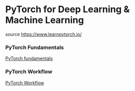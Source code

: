 # PyTorch for Deep Learning & Machine Learning

source https://www.learnpytorch.io/

### PyTorch Fundamentals

[PyTorch fundamentals](https://github.com/aungsannphyo/PyTorch-for-Deep-Learning-Machine-Learning/blob/main/00_pytorch_fundamental.ipynb)

### PyTorch Workflow

[PyTorch Workflow](https://github.com/aungsannphyo/PyTorch-for-Deep-Learning-Machine-Learning/blob/main/01_pytorch_workflow.ipynb)
